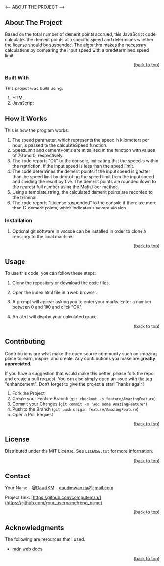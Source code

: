 <-- ABOUT THE PROJECT -->
## About The Project

Based on the total number of demerit points accrued, this JavaScript code calculates the demerit points at a specific speed and determines whether the license should be suspended. The algorithm makes the necessary calculations by comparing the input speed with a predetermined speed limit.


<p align="right">(<a href="#readme-top">back to top</a>)</p>



### Built With

This project was build using: 

1. HTML
2. JavaScript



<!-- GETTING STARTED -->
## How it Works
This is how the program works:

1. The speed parameter, which represents the speed in kilometers per hour, is passed to the calculateSpeed function.
2. SpeedLimit and demeritPoints are initialized in the function with values of 70 and 0, respectively.
3. The code reports "Ok" to the console, indicating that the speed is within the restriction, if the input speed is less than the speed limit.
4. The code determines the demerit points if the input speed is greater than the speed limit by deducting the speed limit from the input speed and dividing the result by five. The demerit points are rounded down to the nearest full number using the Math.floor method.
5. Using a template string, the calculated demerit points are recorded to the terminal.
6. The code reports "License suspended" to the console if there are more than 12 demerit points, which indicates a severe violaion.



### Installation

1. Optional git software in vscode can be installed in order to clone a repsitory to the local machine.

<p align="right">(<a href="#readme-top">back to top</a>)</p>



<!-- USAGE EXAMPLES -->
## Usage

To use this code, you can follow these steps:

1. Clone the repository or download the code files.

2. Open the index.html file in a web browser.

3. A prompt will appear asking you to enter your marks. Enter a number between 0 and 100 and click "OK".

4. An alert will display your calculated grade.

<p align="right">(<a href="#readme-top">back to top</a>)</p>


<!-- CONTRIBUTING -->
## Contributing

Contributions are what make the open source community such an amazing place to learn, inspire, and create. Any contributions you make are **greatly appreciated**.

If you have a suggestion that would make this better, please fork the repo and create a pull request. You can also simply open an issue with the tag "enhancement".
Don't forget to give the project a star! Thanks again!

1. Fork the Project
2. Create your Feature Branch (`git checkout -b feature/AmazingFeature`)
3. Commit your Changes (`git commit -m 'Add some AmazingFeature'`)
4. Push to the Branch (`git push origin feature/AmazingFeature`)
5. Open a Pull Request

<p align="right">(<a href="#readme-top">back to top</a>)</p>



<!-- LICENSE -->
## License

Distributed under the MIT License. See `LICENSE.txt` for more information.

<p align="right">(<a href="#readme-top">back to top</a>)</p>



<!-- CONTACT -->
## Contact

Your Name - [@DaudiKM](https://twitter.com/DaudiKM) - daudimwanzia@gmail.com

Project Link: [https://github.com/computeman/](https://github.com/your_username/repo_name)

<p align="right">(<a href="#readme-top">back to top</a>)</p>



<!-- ACKNOWLEDGMENTS -->
## Acknowledgments

The following are resources that I used.

* [mdn web docs](https://developer.mozilla.org/en-US/)

<p align="right">(<a href="#readme-top">back to top</a>)</p>
